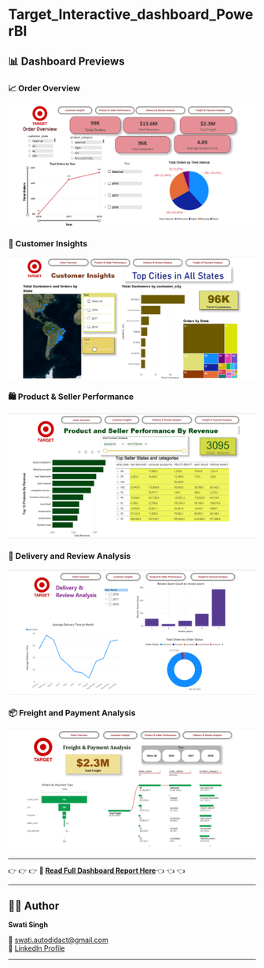 # Target_Interactive_dashboard_PowerBI
## 📊 Dashboard Previews

### 📈 Order Overview
![Order Overview](Dashboard%20Images/Screenshot_OrderOverview.png)

### 🧍 Customer Insights
![Customer Insights](Dashboard%20Images/Screenshot_CustomerInsights.png)

### 🛍️ Product & Seller Performance
![Product Belief Performance](Dashboard%20Images/Screenshot_ProductSellerPerformance.png)

### 🚚 Delivery and Review Analysis
![Delivery and Receiving](Dashboard%20Images/Screenshot_DeliveryAndReview.png)

### 📦 Freight and Payment Analysis
![Freight and Department](Dashboard%20Images/Screenshot_FreightAndPayment.png)

---

👉 👉 👉 **📘 [Read Full Dashboard Report Here](https://github.com/swatisinghit/Target_Interactive_dashboard_PowerBI)**👈 👈 👈

---

## 👨‍💻 Author  
**Swati Singh**  

📧 [swati.autodidact@gmail.com](mailto:swati.autodidact@gmail.com)  
🔗 [LinkedIn Profile](https://www.linkedin.com/in/swatisinghlink/)  

---


